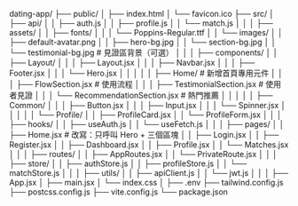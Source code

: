 dating-app/
├── public/
│   ├── index.html
│   └── favicon.ico
├── src/
│   ├── api/
│   │   ├── auth.js
│   │   ├── profile.js
│   │   └── match.js
│   │
│   ├── assets/
│   │   ├── fonts/
│   │   │   └── Poppins-Regular.ttf
│   │   └── images/
│   │       ├── default-avatar.png
│   │       ├── hero-bg.jpg
│   │       └── section-bg.jpg
│   │       └── testimonial-bg.jpg   # 見證區背景（可選）
│   │
│   ├── components/
│   │   ├── Layout/
│   │   │   ├── Layout.jsx
│   │   │   ├── Navbar.jsx
│   │   │   ├── Footer.jsx
│   │   │   └── Hero.jsx
│   │   │
│   │   ├── Home/                     # 新增首頁專用元件
│   │   │   ├── FlowSection.jsx      # 使用流程
│   │   │   ├── TestimonialSection.jsx # 使用者見證
│   │   │   └── RecommendationSection.jsx # 熱門推薦
│   │   │
│   │   ├── Common/
│   │   │   ├── Button.jsx
│   │   │   ├── Input.jsx
│   │   │   └── Spinner.jsx
│   │   │
│   │   └── Profile/
│   │       ├── ProfileCard.jsx
│   │       └── ProfileForm.jsx
│   │
│   ├── hooks/
│   │   ├── useAuth.js
│   │   └── useFetch.js
│   │
│   ├── pages/
│   │   ├── Home.jsx                 # 改寫：只呼叫 Hero + 三個區塊
│   │   ├── Login.jsx
│   │   ├── Register.jsx
│   │   ├── Dashboard.jsx
│   │   ├── Profile.jsx
│   │   └── Matches.jsx
│   │
│   ├── routes/
│   │   ├── AppRoutes.jsx
│   │   └── PrivateRoute.jsx
│   │
│   ├── store/
│   │   ├── authStore.js
│   │   ├── profileStore.js
│   │   └── matchStore.js
│   │
│   ├── utils/
│   │   ├── apiClient.js
│   │   └── jwt.js
│   │
│   ├── App.jsx
│   ├── main.jsx
│   └── index.css
│
├── .env
├── tailwind.config.js
├── postcss.config.js
├── vite.config.js
└── package.json
